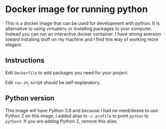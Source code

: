 # Docker image for running python

This is a docker image that can be used for development with python. It is alternative to using virtualenv or installing packages to your computer. Instead you can run an interactive docker container. I have strong aversion toward installing stuff on my machine and I find this way of working more elegant.

## Instructions
Edit `Dockerfile` to add packages you need for your project.

Edit `run.sh`, script should be self-explanatory.

## Python version
This image will have Python 3.8 and because I had no need/desire to use Python 2 on this image, I added alias to `~/.profile` to point `python` to `python3`. If you are adding Python 2, remove this alias.
